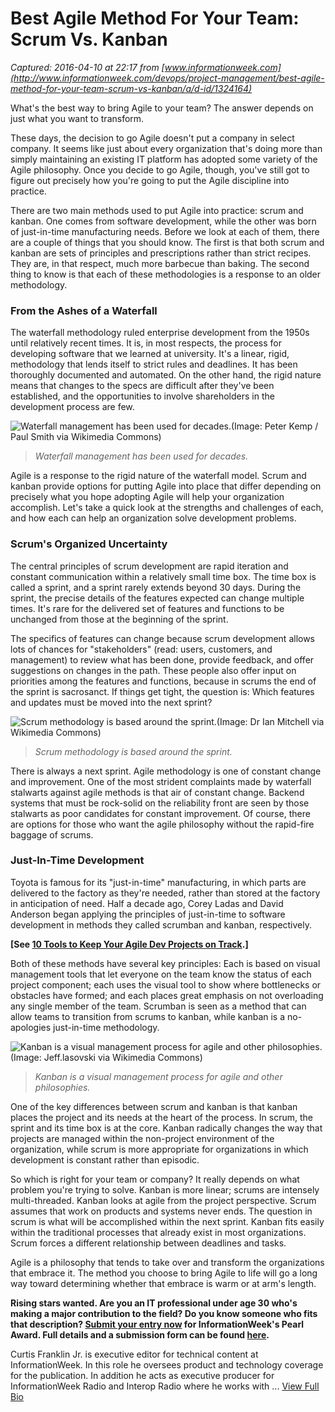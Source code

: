 # Best Agile Method For Your Team: Scrum Vs. Kanban 

_Captured: 2016-04-10 at 22:17 from [www.informationweek.com](http://www.informationweek.com/devops/project-management/best-agile-method-for-your-team-scrum-vs-kanban/a/d-id/1324164)_

What's the best way to bring Agile to your team? The answer depends on just what you want to transform.

These days, the decision to go Agile doesn't put a company in select company. It seems like just about every organization that's doing more than simply maintaining an existing IT platform has adopted some variety of the Agile philosophy. Once you decide to go Agile, though, you've still got to figure out precisely how you're going to put the Agile discipline into practice.

There are two main methods used to put Agile into practice: scrum and kanban. One comes from software development, while the other was born of just-in-time manufacturing needs. Before we look at each of them, there are a couple of things that you should know. The first is that both scrum and kanban are sets of principles and prescriptions rather than strict recipes. They are, in that respect, much more barbecue than baking. The second thing to know is that each of these methodologies is a response to an older methodology.

### From the Ashes of a Waterfall

The waterfall methodology ruled enterprise development from the 1950s until relatively recent times. It is, in most respects, the process for developing software that we learned at university. It's a linear, rigid, methodology that lends itself to strict rules and deadlines. It has been thoroughly documented and automated. On the other hand, the rigid nature means that changes to the specs are difficult after they've been established, and the opportunities to involve shareholders in the development process are few.

![Waterfall management has been used for decades.\(Image: Peter Kemp / Paul Smith via Wikimedia Commons\)](http://img.deusm.com/informationweek/2016/02/1324164/640px-Waterfall_model.png)

> _Waterfall management has been used for decades._

Agile is a response to the rigid nature of the waterfall model. Scrum and kanban provide options for putting Agile into place that differ depending on precisely what you hope adopting Agile will help your organization accomplish. Let's take a quick look at the strengths and challenges of each, and how each can help an organization solve development problems.

### Scrum's Organized Uncertainty

The central principles of scrum development are rapid iteration and constant communication within a relatively small time box. The time box is called a sprint, and a sprint rarely extends beyond 30 days. During the sprint, the precise details of the features expected can change multiple times. It's rare for the delivered set of features and functions to be unchanged from those at the beginning of the sprint.

The specifics of features can change because scrum development allows lots of chances for "stakeholders" (read: users, customers, and management) to review what has been done, provide feedback, and offer suggestions on changes in the path. These people also offer input on priorities among the features and functions, because in scrums the end of the sprint is sacrosanct. If things get tight, the question is: Which features and updates must be moved into the next sprint?

![Scrum methodology is based around the sprint.\(Image: Dr Ian Mitchell via Wikimedia Commons\)](http://img.deusm.com/informationweek/2016/02/1324164/Scrum_Framework.png)

> _Scrum methodology is based around the sprint._

There is always a next sprint. Agile methodology is one of constant change and improvement. One of the most strident complaints made by waterfall stalwarts against agile methods is that air of constant change. Backend systems that must be rock-solid on the reliability front are seen by those stalwarts as poor candidates for constant improvement. Of course, there are options for those who want the agile philosophy without the rapid-fire baggage of scrums.

### Just-In-Time Development

Toyota is famous for its "just-in-time" manufacturing, in which parts are delivered to the factory as they're needed, rather than stored at the factory in anticipation of need. Half a decade ago, Corey Ladas and David Anderson began applying the principles of just-in-time to software development in methods they called scrumban and kanban, respectively.

**[See [10 Tools to Keep Your Agile Dev Projects on Track](http://www.informationweek.com/devops/project-management/10-tools-to-keep-your-agile-dev-projects-on-track/d/d-id/1324096?itc=edit_in_body_cross).]**

Both of these methods have several key principles: Each is based on visual management tools that let everyone on the team know the status of each project component; each uses the visual tool to show where bottlenecks or obstacles have formed; and each places great emphasis on not overloading any single member of the team. Scrumban is seen as a method that can allow teams to transition from scrums to kanban, while kanban is a no-apologies just-in-time methodology.

![Kanban is a visual management process for agile and other philosophies.\(Image: Jeff.lasovski via Wikimedia Commons\)](http://img.deusm.com/informationweek/2016/02/1324164/640px-Simple-kanban-board-.jpg)

> _Kanban is a visual management process for agile and other philosophies._

One of the key differences between scrum and kanban is that kanban places the project and its needs at the heart of the process. In scrum, the sprint and its time box is at the core. Kanban radically changes the way that projects are managed within the non-project environment of the organization, while scrum is more appropriate for organizations in which development is constant rather than episodic.

So which is right for your team or company? It really depends on what problem you're trying to solve. Kanban is more linear; scrums are intensely multi-threaded. Kanban looks at agile from the project perspective. Scrum assumes that work on products and systems never ends. The question in scrum is what will be accomplished within the next sprint. Kanban fits easily within the traditional processes that already exist in most organizations. Scrum forces a different relationship between deadlines and tasks.

Agile is a philosophy that tends to take over and transform the organizations that embrace it. The method you choose to bring Agile to life will go a long way toward determining whether that embrace is warm or at arm's length.

**Rising stars wanted. Are you an IT professional under age 30 who's making a major contribution to the field? Do you know someone who fits that description? [Submit your entry now](http://conference.informationweek.com/Pearl-Award?_mc=mp_iw_le_iwc16_edt) for InformationWeek's Pearl Award. Full details and a submission form can be found [here](http://conference.informationweek.com/Pearl-Award?_mc=mp_iw_le_iwc16_edt).**

Curtis Franklin Jr. is executive editor for technical content at InformationWeek. In this role he oversees product and technology coverage for the publication. In addition he acts as executive producer for InformationWeek Radio and Interop Radio where he works with ... [View Full Bio](http://www.informationweek.com/author-bio.asp?author_id=512)

